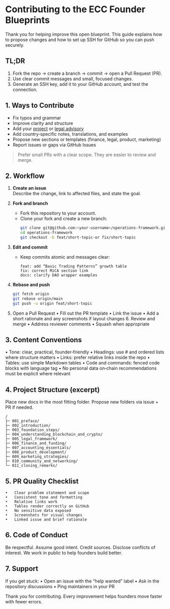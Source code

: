 # Contributing to the ECC Founder Blueprints

Thank you for helping improve this open blueprint. This guide explains how to propose changes and how to set up SSH for GitHub so you can push securely.



## TL;DR

1. Fork the repo → create a branch → commit → open a Pull Request (PR).
2. Use clear commit messages and small, focused changes.
3. Generate an SSH key, add it to your GitHub account, and test the connection.





## 1. Ways to Contribute

- Fix typos and grammar
- Improve clarity and structure
- Add your [project](../../004_understanding_blockchain_and_crypto) or [legal advisory](../../005_legal_framework/01_Legal_Advisors_in_Crypto) 
- Add country‑specific notes, translations, and examples
- Propose new sections or templates (finance, legal, product, marketing)
- Report issues or gaps via GitHub Issues

> Prefer small PRs with a clear scope. They are easier to review and merge.



## 2. Workflow

1. **Create an issue**  
   Describe the change, link to affected files, and state the goal.

2. **Fork and branch**  
   - Fork this repository to your account.  
   - Clone your fork and create a new branch:
     ```bash
     git clone git@github.com:<your-username>/operations-framework.git
     cd operations-framework
     git checkout -b feat/short-topic-or fix/short-topic
     ```

3. **Edit and commit**  
   - Keep commits atomic and messages clear:
     ```
     feat: add “Basic Trading Patterns” growth table
     fix: correct MiCA section link
     docs: clarify DAO wrapper examples
     ```

4. **Rebase and push**  
   ```bash
   git fetch origin
   git rebase origin/main
   git push -u origin feat/short-topic

5.	Open a Pull Request
	•	Fill out the PR template
	•	Link the issue
	•	Add a short rationale and any screenshots if layout changes
	6.	Review and merge
	•	Address reviewer comments
	•	Squash when appropriate


## 3. Content Conventions

•	Tone: clear, practical, founder‑friendly
•	Headings: use # and ordered lists where structure matters
•	Links: prefer relative links inside the repo
•	Tables: use simple Markdown tables
•	Code and commands: fenced code blocks with language tag
•	No personal data on‑chain recommendations must be explicit where relevant

## 4. Project Structure (excerpt)

Place new docs in the most fitting folder. Propose new folders via issue + PR if needed.

```
/
├─ 001_preface/
├─ 002_introduction/
├─ 003_foundation_steps/
├─ 004_understanding_blockchain_and_crypto/
├─ 005_legal_framework/
├─ 006_finance_and_funding/
├─ 007_accounting_essentials/
├─ 008_product_development/
├─ 009_marketing_strategies/
├─ 010_community_and_networking/
└─ 011_closing_remarks/
```
## 5. PR Quality Checklist

	•	Clear problem statement and scope
	•	Consistent tone and formatting
	•	Relative links work
	•	Tables render correctly on GitHub
	•	No sensitive data exposed
	•	Screenshots for visual changes
	•	Linked issue and brief rationale



## 6. Code of Conduct

Be respectful. Assume good intent. Credit sources. Disclose conflicts of interest. We work in public to help founders build better.



## 7. Support

If you get stuck:
	•	Open an issue with the “help wanted” label
	•	Ask in the repository discussions
	•	Ping maintainers in your PR

Thank you for contributing. Every improvement helps founders move faster with fewer errors.